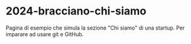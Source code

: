 # 2024-bracciano-chi-siamo
Pagina di esempio che simula la sezione "Chi siamo" di una startup. Per imparare ad usare git e GitHub.
